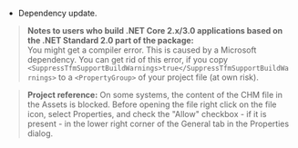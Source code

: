﻿- Dependency update.

>**Notes to users who build .NET Core 2.x/3.0 applications based on the .NET Standard 2.0 part of the package:**  
>You might get a compiler error. This is caused by a Microsoft dependency. You can get rid of this error, if you copy `<SuppressTfmSupportBuildWarnings>true</SuppressTfmSupportBuildWarnings>` to a `<PropertyGroup>` of your project file (at own risk).

>**Project reference:** On some systems, the content of the CHM file in the Assets is blocked. Before opening the file right click on the file icon, select Properties, and check the "Allow" checkbox - if it is present - in the lower right corner of the General tab in the Properties dialog.